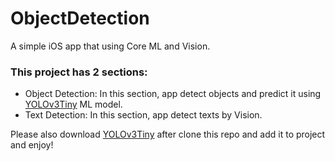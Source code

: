 # ObjectDetection
A simple iOS app that using Core ML and Vision.

### This project has 2 sections:
- Object Detection: In this section, app detect objects and predict it using [YOLOv3Tiny](https://developer.apple.com/machine-learning/models/) ML model.
- Text Detection: In this section, app detect texts by Vision.

Please also download [YOLOv3Tiny](https://developer.apple.com/machine-learning/models/) after clone this repo and add it to project and enjoy!
